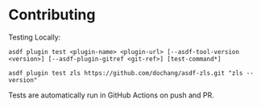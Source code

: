 # Contributing

Testing Locally:

```shell
asdf plugin test <plugin-name> <plugin-url> [--asdf-tool-version <version>] [--asdf-plugin-gitref <git-ref>] [test-command*]

asdf plugin test zls https://github.com/dochang/asdf-zls.git "zls --version"
```

Tests are automatically run in GitHub Actions on push and PR.
